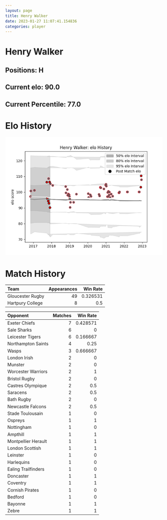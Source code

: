 ```yaml
---  
layout: page  
title: Henry Walker  
date: 2023-01-27 11:07:41.154836  
categories: player  
---
```

# Henry Walker

## Positions: H

## Current elo: 90.0

## Current Percentile: 77.0

# Elo History


![elo history](history_HenryWalker.png)
# Match History


| Team             |   Appearances |   Win Rate |
|:-----------------|--------------:|-----------:|
| Gloucester Rugby |            49 |   0.326531 |
| Hartpury College |             8 |   0.5      |

| Opponent            |   Matches |   Win Rate |
|:--------------------|----------:|-----------:|
| Exeter Chiefs       |         7 |   0.428571 |
| Sale Sharks         |         6 |   0        |
| Leicester Tigers    |         6 |   0.166667 |
| Northampton Saints  |         4 |   0.25     |
| Wasps               |         3 |   0.666667 |
| London Irish        |         2 |   0        |
| Munster             |         2 |   0        |
| Worcester Warriors  |         2 |   1        |
| Bristol Rugby       |         2 |   0        |
| Castres Olympique   |         2 |   0.5      |
| Saracens            |         2 |   0.5      |
| Bath Rugby          |         2 |   0        |
| Newcastle Falcons   |         2 |   0.5      |
| Stade Toulousain    |         1 |   0        |
| Ospreys             |         1 |   1        |
| Nottingham          |         1 |   0        |
| Ampthill            |         1 |   1        |
| Montpellier Herault |         1 |   1        |
| London Scottish     |         1 |   1        |
| Leinster            |         1 |   0        |
| Harlequins          |         1 |   0        |
| Ealing Trailfinders |         1 |   0        |
| Doncaster           |         1 |   1        |
| Coventry            |         1 |   1        |
| Cornish Pirates     |         1 |   0        |
| Bedford             |         1 |   0        |
| Bayonne             |         1 |   1        |
| Zebre               |         1 |   1        |